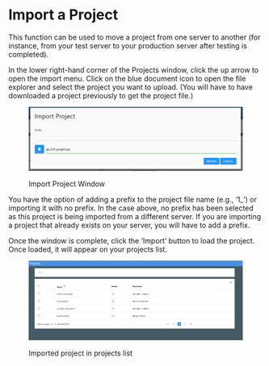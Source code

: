 # Import a Project

This function can be used to move a project from one server to another (for instance, from your test server to your production server after testing is completed).

In the lower right-hand corner of the Projects window, click the up arrow to open the import menu.  Click on the blue document icon to open the file explorer and select the project you want to upload. (You will have to have downloaded a project previously to get the project file.)

<figure><img src="../../../../../.gitbook/assets/image (3) (1) (1) (1).png" alt=""><figcaption><p>Import Project Window</p></figcaption></figure>

You have the option of adding a prefix to the project file name (e.g., ‘1\_’) or importing it with no prefix.  In the case above, no prefix has been selected as this project is being imported from a different server.  If you are importing a project that already exists on your server, you will have to add a prefix.

Once the window is complete, click the ‘Import’ button to load the project.  Once loaded, it will appear on your projects list.&#x20;

<figure><img src="../../../../../.gitbook/assets/image (4) (1) (1) (1).png" alt=""><figcaption><p>Imported project in projects list</p></figcaption></figure>
